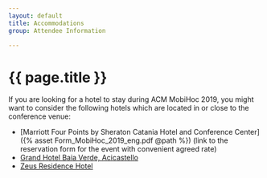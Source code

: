 ```yaml
---
layout: default
title: Accommodations
group: Attendee Information

---
```


# {{ page.title }}

If you are looking for a hotel to stay during ACM MobiHoc 2019, you might want to consider the following hotels which are located in or close to the conference venue:

- [Marriott Four Points by Sheraton Catania Hotel and Conference Center]({% asset Form_MobiHoc_2019_eng.pdf @path %})  (link to the reservation form for the event with convenient agreed rate)
- [Grand Hotel Baia Verde, Acicastello](https://www.baiaverde.it/en/)
- [Zeus Residence Hotel](http://zeusresidencehotel.it)

